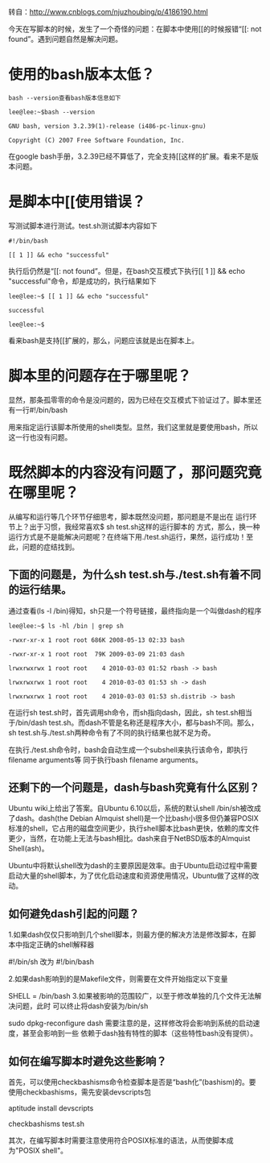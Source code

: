 转自：http://www.cnblogs.com/njuzhoubing/p/4186190.html

今天在写脚本的时候，发生了一个奇怪的问题：在脚本中使用[[的时候报错“[[: not found”。遇到问题自然是解决问题。

# 使用的bash版本太低？
```
bash --version查看bash版本信息如下

lee@lee:~$bash --version

GNU bash, version 3.2.39(1)-release (i486-pc-linux-gnu)

Copyright (C) 2007 Free Software Foundation, Inc.
```
在google bash手册，3.2.39已经不算低了，完全支持[[这样的扩展。看来不是版本问题。

# 是脚本中[[使用错误？

写测试脚本进行测试。test.sh测试脚本内容如下
```
#!/bin/bash

[[ 1 ]] && echo "successful"
```
执行后仍然是“[[: not found”。但是，在bash交互模式下执行[[ 1 ]] && echo "successful"命令，却是成功的，执行结果如下
```
lee@lee:~$ [[ 1 ]] && echo "successful"

successful

lee@lee:~$
```
看来bash是支持[[扩展的，那么，问题应该就是出在脚本上。

# 脚本里的问题存在于哪里呢？

显然，那条孤零零的命令是没问题的，因为已经在交互模式下验证过了。脚本里还有一行#!/bin/bash

用来指定运行该脚本所使用的shell类型。显然，我们这里就是要使用bash，所以这一行也没有问题。


# 既然脚本的内容没有问题了，那问题究竟在哪里呢？

从编写和运行等几个环节仔细思考，脚本既然没问题，那问题是不是出在 运行环节上？出于习惯，我经常喜欢$ sh test.sh这样的运行脚本的 方式，那么，换一种运行方式是不是能解决问题呢？在终端下用./test.sh运行，果然，运行成功！至此，问题的症结找到。

## 下面的问题是，为什么sh test.sh与./test.sh有着不同的运行结果。

通过查看(ls -l /bin)得知，sh只是一个符号链接，最终指向是一个叫做dash的程序
```
lee@lee:~$ ls -hl /bin | grep sh

-rwxr-xr-x 1 root root 686K 2008-05-13 02:33 bash

-rwxr-xr-x 1 root root  79K 2009-03-09 21:03 dash

lrwxrwxrwx 1 root root    4 2010-03-03 01:52 rbash -> bash

lrwxrwxrwx 1 root root    4 2010-03-03 01:53 sh -> dash

lrwxrwxrwx 1 root root    4 2010-03-03 01:53 sh.distrib -> bash
```
 

在运行sh test.sh时，首先调用sh命令，而sh指向dash，因此，sh test.sh相当于/bin/dash test.sh。而dash不管是名称还是程序大小，都与bash不同。那么，sh test.sh与./test.sh两种命令有了不同的执行结果也就不足为奇。

在执行./test.sh命令时，bash会自动生成一个subshell来执行该命令，即执行filename arguments等 同于执行bash filename arguments。

## 还剩下的一个问题是，dash与bash究竟有什么区别？

Ubuntu wiki上给出了答案。自Ubuntu 6.10以后，系统的默认shell /bin/sh被改成了dash。dash(the Debian Almquist shell)是一个比bash小很多但仍兼容POSIX标准的shell，它占用的磁盘空间更少，执行shell脚本比bash更快，依赖的库文件更少，当然，在功能上无法与bash相比。dash来自于NetBSD版本的Almquist Shell(ash)。

Ubuntu中将默认shell改为dash的主要原因是效率。由于Ubuntu启动过程中需要启动大量的shell脚本，为了优化启动速度和资源使用情况，Ubuntu做了这样的改动。

 

## 如何避免dash引起的问题？

1.如果dash仅仅只影响到几个shell脚本，则最方便的解决方法是修改脚本，在脚本中指定正确的shell解释器

#!/bin/sh 改为  #!/bin/bash

2.如果dash影响到的是Makefile文件，则需要在文件开始指定以下变量

SHELL = /bin/bash
3.如果被影响的范围较广，以至于修改单独的几个文件无法解决问题，此时 可以终止将dash安装为/bin/sh

sudo dpkg-reconfigure dash
需要注意的是，这样修改将会影响到系统的启动速度，甚至会影响到一些 依赖于dash独有特性的脚本（这些特性bash没有提供）。

## 如何在编写脚本时避免这些影响？

首先，可以使用checkbashisms命令检查脚本是否是“bash化”(bashism)的。要使用checkbashisms，需先安装devscripts包

aptitude install devscripts

checkbashisms test.sh

其次，在编写脚本时需要注意使用符合POSIX标准的语法，从而使脚本成为"POSIX shell"。
